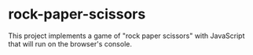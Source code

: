 # rock-paper-scissors

This project implements a game of "rock paper scissors" with JavaScript that will run on the browser's console.
